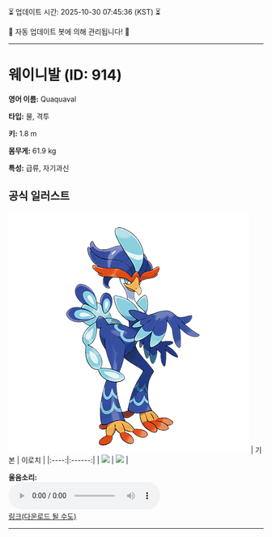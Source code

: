 
⏳ 업데이트 시간: 2025-10-30 07:45:36 (KST) ⏳

🤖 자동 업데이트 봇에 의해 관리됩니다! 🤖

---

# 웨이니발 (ID: 914)
**영어 이름:** Quaquaval

**타입:** 물, 격투

**키:** 1.8 m

**몸무게:** 61.9 kg

**특성:** 급류, 자기과신

## 공식 일러스트
![](https://raw.githubusercontent.com/PokeAPI/sprites/master/sprites/pokemon/other/official-artwork/914.png)
| 기본 | 이로치 |
|:----:|:------:|
| <img src="http://play.pokemonshowdown.com/sprites/ani/quaquaval.gif" width="200"> | <img src="http://play.pokemonshowdown.com/sprites/ani-shiny/quaquaval.gif" width="200"> |

**울음소리:**<br><audio controls src="https://raw.githubusercontent.com/PokeAPI/cries/main/cries/pokemon/latest/914.ogg"></audio><br> [링크(다운로드 될 수도)](https://raw.githubusercontent.com/PokeAPI/cries/main/cries/pokemon/latest/914.ogg)


---
